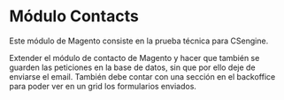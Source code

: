 # Módulo Contacts

Este módulo de Magento consiste en la prueba técnica para CSengine.

Extender el módulo de contacto de Magento y hacer que también se guarden las peticiones en la base de datos, sin que por ello deje de enviarse el email. También debe contar con una sección en el backoffice para poder ver en un grid los formularios enviados.
